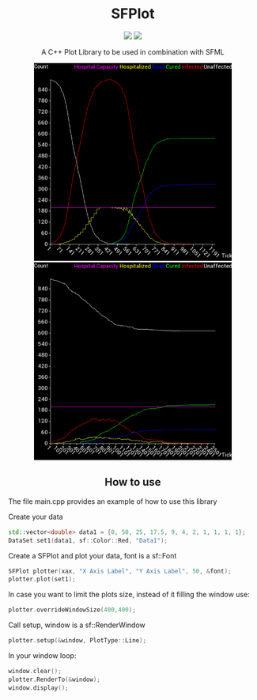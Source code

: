 <h1 align="center">SFPlot</h1>

<p align="center">
<img src="https://img.shields.io/badge/Language-C++-blue?style=for-the-badge&logo=c%2B%2Bl" />
<img src="https://img.shields.io/badge/SFML-Required-red?style=for-the-badge&logo=sfml" />
</p>

<p align="center">
A C++ Plot Library to be used in combination with SFML
</p>

<p align="center">
    <img src="img/graph1.png" width=400/>
    <img src="img/graph2.png" width=400/>
</div>

<h2 align="center">How to use</h2>

The file main.cpp provides an example of how to use this library

Create your data  
```c++
std::vector<double> data1 = {0, 50, 25, 17.5, 9, 4, 2, 1, 1, 1, 1};
DataSet set1(data1, sf::Color::Red, "Data1");
```  
Create a SFPlot and plot your data, font is a sf::Font  
```c++
SFPlot plotter(xax, "X Axis Label", "Y Axis Label", 50, &font);
plotter.plot(set1);
```  
In case you want to limit the plots size, instead of it filling the window use:
```c++
plotter.overrideWindowSize(400,400);
```
Call setup, window is a sf::RenderWindow  
```c++
plotter.setup(&window, PlotType::Line);
```  
In your window loop:  
```c++
window.clear();
plotter.RenderTo(&window);
window.display();
```
